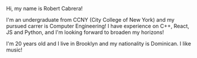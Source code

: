 Hi, my name is Robert Cabrera! 

I'm an undergraduate from CCNY (City College of New York) and my pursued carrer is Computer Engineering! I have experience on C++, React, JS and Python, and I'm 
looking forward to broaden my horizons!

I'm 20 years old and I live in Brooklyn and my nationality is Dominican. I like music!
